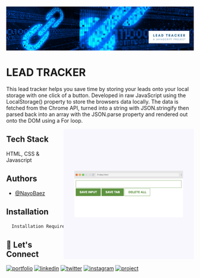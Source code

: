 [![MasterHead](https://raw.githubusercontent.com/NayoBaez/Lead-Tracker/main/GITHUB%20README%20BANNERS%20LEADTRACKER.png)](https://nayobaez.com)

# LEAD TRACKER

This lead tracker helps you save time by storing your leads onto your local storage with one click of a button. Developed in raw JavaScript using the LocalStorage() property to store the browsers data locally. The data is fetched from the Chrome API, turned into a string with JSON.stringify then parsed back into an array with the JSON.parse property and rendered out onto the DOM using a For loop.

<img align="right" alt="portfolio" width="350" src="https://raw.githubusercontent.com/NayoBaez/Lead-Tracker/main/_project%20screenshots%20Lead%20tracker.png"></img>

## Tech Stack

HTML, CSS & Javascript 

## Authors

- [@NayoBaez](https://www.github.com/nayobaez)


## Installation


```bash
  Installation Required on Google Chrome browser
```
    
## 🔗 Let's Connect
[![portfolio](https://img.shields.io/badge/my_portfolio-000?style=for-the-badge&logo=ko-fi&logoColor=white)](https://nayobaez.com/)
[![linkedin](https://img.shields.io/badge/linkedin-0A66C2?style=for-the-badge&logo=linkedin&logoColor=white)](https://www.linkedin.com/nayobaezfeliz)
[![twitter](https://img.shields.io/badge/twitter-1DA1F2?style=for-the-badge&logo=twitter&logoColor=white)](https://twitter.com/nayobaez)
[![instagram](https://img.shields.io/badge/instagram-DE3C7C?style=for-the-badge&logo=instagram&logoColor=white)](https://instagram.com/nayobaez)
[![project](https://img.shields.io/badge/project_link-96C43A?style=for-the-badge&logo=tp-link&logoColor=white)](#)

